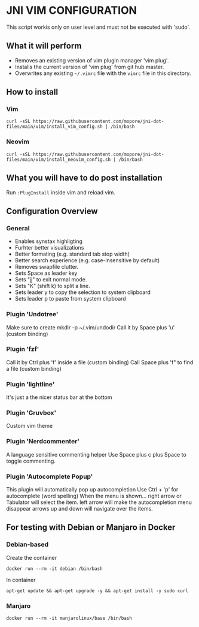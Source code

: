 JNI VIM CONFIGURATION
=====================

This script workis only on user level and must not be executed with 'sudo'.

## What it will perform
* Removes an existing version of vim plugin manager 'vim plug'.
* Installs the current version of 'vim plug' from git hub master.
* Overwrites any existing `~/.vimrc` file with the `vimrc` file in this directory.

## How to install

### Vim
```
curl -sSL https://raw.githubusercontent.com/mopore/jni-dot-files/main/vim/install_vim_config.sh | /bin/bash
```

### Neovim
```
curl -sSL https://raw.githubusercontent.com/mopore/jni-dot-files/main/vim/install_neovim_config.sh | /bin/bash
```

## What you will have to do post installation
Run `:PlugInstall` inside vim and reload vim.

## Configuration Overview

### General
* Enables synstax highligting
* Furhter better visualizations
* Better formating (e.g. standard tab stop width)
* Better search experience (e.g. case-insensitive by default)
* Removes swapfile clutter.
* Sets Space as leader key
* Sets "jj" to exit normal mode.
* Sets "K" (shift k) to split a line.
* Sets leader y to copy the selection to system clipboard
* Sets leader p to paste from system clipboard

### Plugin 'Undotree'
Make sure to create mkdir -p ~/.vim/undodir
Call it by Space plus 'u' (custom binding)

### Plugin 'fzf'
Call it by Ctrl plus 'f' inside a file (custom binding)
Call Space plus 'f" to find a file (custom binding)	

### Plugin 'lightline'
It's just a the nicer status bar at the bottom

### Plugin 'Gruvbox'
Custom vim theme

### Plugin 'Nerdcommenter'
A language sensitive commenting helper
Use Space plus c plus Space to toggle commenting.

### Plugin 'Autocomplete Popup'
This plugin will automatically pop up autocompletion
Use Ctrl + 'p' for autocomplete (word spelling)
When the menu is shown...
right arrow or Tabulator will select the item.
left arrow will make the autocompletion menu disappear
arrows up and down will navigate over the items.


## For testing with Debian or Manjaro in Docker
### Debian-based
Create the container
```
docker run --rm -it debian /bin/bash
```
In container
```
apt-get update && apt-get upgrade -y && apt-get install -y sudo curl
```

### Manjaro
```
docker run --rm -it manjarolinux/base /bin/bash
```
